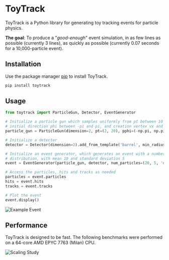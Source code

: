 # ToyTrack

ToyTrack is a Python library for generating toy tracking events for particle physics. 

**The goal**: To produce a "*good-enough*" event simulation, in as few lines as possible (currently 3 lines), as quickly as possible (currently 0.07 seconds for a 10,000-particle event).

## Installation

Use the package manager [pip](https://pip.pypa.io/en/stable/) to install ToyTrack.

```bash
pip install toytrack
```

## Usage
```python
from toytrack import ParticleGun, Detector, EventGenerator

# Initialize a particle gun which samples uniformly from pt between 10 and 20 GeV, 
# initial direction phi between -pi and pi, and creation vertex vx and vy between -0.1 and 0.1 cm
particle_gun = ParticleGun(dimension=2, pt=(2, 20), pphi=(-np.pi, np.pi), vx=(-0.1, 0.1), vy=(-0.1, 0.1))

# Initialize a detector
detector = Detector(dimension=2).add_from_template('barrel', min_radius=0.5, max_radius=3, number_of_layers=10)

# Initialize an event generator, which generates an event with a number of particles given by a normal
# distribution, with mean 10 and standard deviation 5
event = EventGenerator(particle_gun, detector, num_particles=(20, 5, 'normal')).generate_event()

# Access the particles, hits and tracks as needed
particles = event.particles
hits = event.hits
tracks = event.tracks

# Plot the event
event.display()
```

![Example Event](https://raw.githubusercontent.com/murnanedaniel/ToyTrack/main/docs/imgs/example_event.png)

## Performance

ToyTrack is designed to be fast. The following benchmarks were performed on a 64-core AMD EPYC 7763 (Milan) CPU. 

![Scaling Study](https://raw.githubusercontent.com/murnanedaniel/ToyTrack/main/docs/imgs/time_scaling.png)
